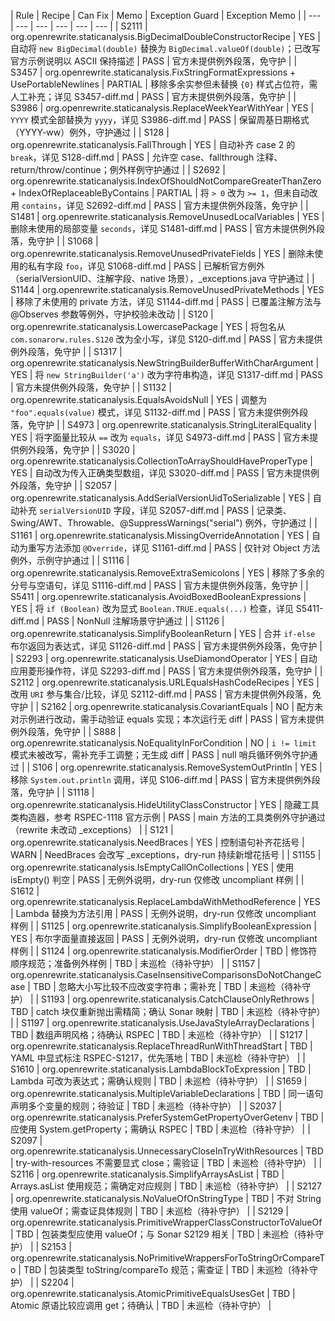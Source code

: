 
﻿| Rule | Recipe | Can Fix | Memo | Exception Guard | Exception Memo |
| --- | --- | --- | --- | --- | --- |
| S2111 | org.openrewrite.staticanalysis.BigDecimalDoubleConstructorRecipe | YES | 自动将 `new BigDecimal(double)` 替换为 `BigDecimal.valueOf(double)`；已改写官方示例说明以 ASCII 保持描述 | PASS | 官方未提供例外段落，免守护 |
| S3457 | org.openrewrite.staticanalysis.FixStringFormatExpressions + UsePortableNewlines | PARTIAL | 移除多余实参但未替换 `{0}` 样式占位符，需人工补充；详见 S3457-diff.md | PASS | 官方未提供例外段落，免守护 |
| S3986 | org.openrewrite.staticanalysis.ReplaceWeekYearWithYear | YES | `YYYY` 模式全部替换为 `yyyy`，详见 S3986-diff.md | PASS | 保留周基日期格式（YYYY-ww）例外，守护通过 |
| S128 | org.openrewrite.staticanalysis.FallThrough | YES | 自动补齐 case 2 的 `break`，详见 S128-diff.md | PASS | 允许空 case、fallthrough 注释、return/throw/continue；例外样例守护通过 |
| S2692 | org.openrewrite.staticanalysis.IndexOfShouldNotCompareGreaterThanZero + IndexOfReplaceableByContains | PARTIAL | 将 `> 0` 改为 `>= 1`，但未自动改用 `contains`，详见 S2692-diff.md | PASS | 官方未提供例外段落，免守护 |
| S1481 | org.openrewrite.staticanalysis.RemoveUnusedLocalVariables | YES | 删除未使用的局部变量 `seconds`，详见 S1481-diff.md | PASS | 官方未提供例外段落，免守护 |
| S1068 | org.openrewrite.staticanalysis.RemoveUnusedPrivateFields | YES | 删除未使用的私有字段 `foo`，详见 S1068-diff.md | PASS | 已解析官方例外（serialVersionUID、注解字段、native 场景），_exceptions.java 守护通过 |
| S1144 | org.openrewrite.staticanalysis.RemoveUnusedPrivateMethods | YES | 移除了未使用的 private 方法，详见 S1144-diff.md | PASS | 已覆盖注解方法与 @Observes 参数等例外，守护校验未改动 |
| S120 | org.openrewrite.staticanalysis.LowercasePackage | YES | 将包名从 `com.sonarorw.rules.S120` 改为全小写，详见 S120-diff.md | PASS | 官方未提供例外段落，免守护 |
| S1317 | org.openrewrite.staticanalysis.NewStringBuilderBufferWithCharArgument | YES | 将 `new StringBuilder('a')` 改为字符串构造，详见 S1317-diff.md | PASS | 官方未提供例外段落，免守护 |
| S1132 | org.openrewrite.staticanalysis.EqualsAvoidsNull | YES | 调整为 ``"foo".equals(value)`` 模式，详见 S1132-diff.md | PASS | 官方未提供例外段落，免守护 |
| S4973 | org.openrewrite.staticanalysis.StringLiteralEquality | YES | 将字面量比较从 `==` 改为 `equals`，详见 S4973-diff.md | PASS | 官方未提供例外段落，免守护 |
| S3020 | org.openrewrite.staticanalysis.CollectionToArrayShouldHaveProperType | YES | 自动改为传入正确类型数组，详见 S3020-diff.md | PASS | 官方未提供例外段落，免守护 |
| S2057 | org.openrewrite.staticanalysis.AddSerialVersionUidToSerializable | YES | 自动补充 `serialVersionUID` 字段，详见 S2057-diff.md | PASS | 记录类、Swing/AWT、Throwable、@SuppressWarnings("serial") 例外，守护通过 |
| S1161 | org.openrewrite.staticanalysis.MissingOverrideAnnotation | YES | 自动为重写方法添加 `@Override`，详见 S1161-diff.md | PASS | 仅针对 Object 方法例外，示例守护通过 |
| S1116 | org.openrewrite.staticanalysis.RemoveExtraSemicolons | YES | 移除了多余的分号与空语句，详见 S1116-diff.md | PASS | 官方未提供例外段落，免守护 |
| S5411 | org.openrewrite.staticanalysis.AvoidBoxedBooleanExpressions | YES | 将 `if (Boolean)` 改为显式 `Boolean.TRUE.equals(...)` 检查，详见 S5411-diff.md | PASS | NonNull 注解场景守护通过 |
| S1126 | org.openrewrite.staticanalysis.SimplifyBooleanReturn | YES | 合并 `if-else` 布尔返回为表达式，详见 S1126-diff.md | PASS | 官方未提供例外段落，免守护 |
| S2293 | org.openrewrite.staticanalysis.UseDiamondOperator | YES | 自动应用菱形操作符，详见 S2293-diff.md | PASS | 官方未提供例外段落，免守护 |
| S2112 | org.openrewrite.staticanalysis.URLEqualsHashCodeRecipes | YES | 改用 `URI` 参与集合/比较，详见 S2112-diff.md | PASS | 官方未提供例外段落，免守护 |
| S2162 | org.openrewrite.staticanalysis.CovariantEquals | NO | 配方未对示例进行改动，需手动验证 equals 实现；本次运行无 diff | PASS | 官方未提供例外段落，免守护 |
| S888 | org.openrewrite.staticanalysis.NoEqualityInForCondition | NO | `i != limit` 模式未被改写，需补充手工调整；无生成 diff | PASS | null 哨兵循环例外守护通过 |
| S106 | org.openrewrite.staticanalysis.RemoveSystemOutPrintln | YES | 移除 `System.out.println` 调用，详见 S106-diff.md | PASS | 官方未提供例外段落，免守护 |
| S1118 | org.openrewrite.staticanalysis.HideUtilityClassConstructor | YES | 隐藏工具类构造器，参考 RSPEC-1118 官方示例 | PASS | main 方法的工具类例外守护通过（rewrite 未改动 _exceptions） |
| S121 | org.openrewrite.staticanalysis.NeedBraces | YES | 控制语句补齐花括号 | WARN | NeedBraces 会改写 _exceptions，dry-run 持续新增花括号 |
| S1155 | org.openrewrite.staticanalysis.IsEmptyCallOnCollections | YES | 使用 isEmpty() 判空 | PASS | 无例外说明，dry-run 仅修改 uncompliant 样例 |
| S1612 | org.openrewrite.staticanalysis.ReplaceLambdaWithMethodReference | YES | Lambda 替换为方法引用 | PASS | 无例外说明，dry-run 仅修改 uncompliant 样例 |
| S1125 | org.openrewrite.staticanalysis.SimplifyBooleanExpression | YES | 布尔字面量直接返回 | PASS | 无例外说明，dry-run 仅修改 uncompliant 样例 |
| S1124 | org.openrewrite.staticanalysis.ModifierOrder | TBD | 修饰符顺序规范；准备例外样例 | TBD | 未巡检（待补守护） |
| S1157 | org.openrewrite.staticanalysis.CaseInsensitiveComparisonsDoNotChangeCase | TBD | 忽略大小写比较不应改变字符串；需补充 | TBD | 未巡检（待补守护） |
| S1193 | org.openrewrite.staticanalysis.CatchClauseOnlyRethrows | TBD | catch 块仅重新抛出需精简；确认 Sonar 映射 | TBD | 未巡检（待补守护） |
| S1197 | org.openrewrite.staticanalysis.UseJavaStyleArrayDeclarations | TBD | 数组声明风格；待确认 RSPEC | TBD | 未巡检（待补守护） |
| S1217 | org.openrewrite.staticanalysis.ReplaceThreadRunWithThreadStart | TBD | YAML 中显式标注 RSPEC-S1217，优先落地 | TBD | 未巡检（待补守护） |
| S1610 | org.openrewrite.staticanalysis.LambdaBlockToExpression | TBD | Lambda 可改为表达式；需确认规则 | TBD | 未巡检（待补守护） |
| S1659 | org.openrewrite.staticanalysis.MultipleVariableDeclarations | TBD | 同一语句声明多个变量的规则；待验证 | TBD | 未巡检（待补守护） |
| S2037 | org.openrewrite.staticanalysis.PreferSystemGetPropertyOverGetenv | TBD | 应使用 System.getProperty；需确认 RSPEC | TBD | 未巡检（待补守护） |
| S2097 | org.openrewrite.staticanalysis.UnnecessaryCloseInTryWithResources | TBD | try-with-resources 不需要显式 close；需验证 | TBD | 未巡检（待补守护） |
| S2116 | org.openrewrite.staticanalysis.SimplifyArraysAsList | TBD | Arrays.asList 使用规范；需确定对应规则 | TBD | 未巡检（待补守护） |
| S2127 | org.openrewrite.staticanalysis.NoValueOfOnStringType | TBD | 不对 String 使用 valueOf；需查证具体规则 | TBD | 未巡检（待补守护） |
| S2129 | org.openrewrite.staticanalysis.PrimitiveWrapperClassConstructorToValueOf | TBD | 包装类型应使用 valueOf；与 Sonar S2129 相关 | TBD | 未巡检（待补守护） |
| S2153 | org.openrewrite.staticanalysis.NoPrimitiveWrappersForToStringOrCompareTo | TBD | 包装类型 toString/compareTo 规范；需查证 | TBD | 未巡检（待补守护） |
| S2204 | org.openrewrite.staticanalysis.AtomicPrimitiveEqualsUsesGet | TBD | Atomic 原语比较应调用 get；待确认 | TBD | 未巡检（待补守护） |
